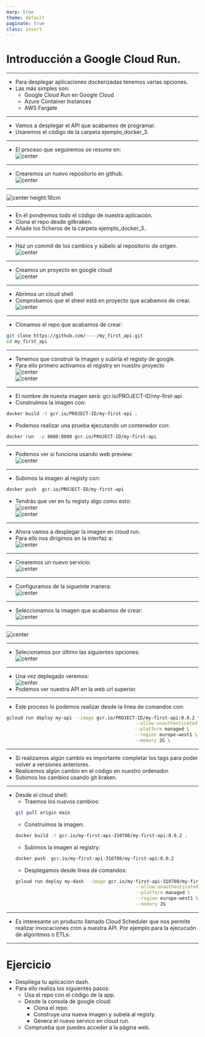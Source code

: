```yaml
---
marp: true
theme: default
paginate: true
class: invert
---
```

# Introducción a Google Cloud Run.

<style>
img[alt~="center"] {
  display: block;
  margin: 0 auto;
}
</style>

---

- Para desplegar aplicaciones dockerizadas tenemos varias opciones.
- Las más simples son:
    - Google Cloud Run en Google Cloud
    - Azure Container Instances
    - AWS Fargate
---
- Vamos a desplegar el API que acabamos de programar.
- Usaremos el código de la carpeta ejemplo_docker_3.

---

- El proceso que seguiremos se resume en:
![center](imgs/first_infra.png)

---
- Crearemos un nuevo repositorio en github.
![center](imgs/1.png)
---
![center height:16cm](imgs/2.png)

---
- En él pondremos todo el código de nuestra aplicación.
- Clona el repo desde gitkraken.
- Añade los ficheros de la carpeta ejemplo_docker_3..
---
- Haz un commit de los cambios y súbelo al repositorio de origen. 
![center](imgs/5.png)
---

- Creamos un proyecto en google cloud
![center](imgs/6.png)

---
- Abrimos un cloud shell
- Comprobamos que el sheel está en proyecto que acabamos de crear.
![center](imgs/7.png)

---
- Clonamos el repo que acabamos de crear:
```bash
git clone https://github.com/----/my_first_api.git
cd my_first_api
```



---
- Tenemos que construir la imagen y subirla el registy de google.
- Para ello primero activamos el registry en nuestro proyecto
![center](imgs/8.png)
![center](imgs/9.png)

---

- El nombre de nuesta imagen será: gcr.io/PROJECT-ID/my-first-api
- Construimos la imagen con:
```bash
docker build -t gcr.io/PROJECT-ID/my-first-api .
```
- Podemos realizar una prueba ejecutando un contenedor con:
```bash
docker run  -p 8080:8080 gcr.io/PROJECT-ID/my-first-api
```
---
- Podemos ver si funciona usando web preview:
![center](imgs/10.png)

---


- Subimos la imagen al registy con:
```bash
docker push  gcr.io/PROJECT-ID/my-first-api
```
- Tendrás que ver en tu registy algo como esto:
![center](imgs/11.png)
![center](imgs/12.png)

---

- Ahora vamos a desplegar la imagen en cloud run.
- Para ello nos dirigimos en la interfaz a:
![center](imgs/13.png)

---

- Crearemos un nuevo servicio:
![center](imgs/14.png)
---
- Configuramos de la sigueinte manera:
![center](imgs/15.png)

---
- Seleccionamos la imagen que acabamos de crear:
![center](imgs/16.png)

---
![center](imgs/17.png)

---

- Selecionamos por último las siguientes opciones:
![center](imgs/18.png)

---
- Una vez deplegado veremos:
![center](imgs/19.png)
- Podemos ver nuestra API en la web url superior.
---


- Este proceso lo podemos realizar desde la linea de comandos con:
```bash
gcloud run deploy my-api --image gcr.io/PROJECT-ID/my-first-api:0.0.2 \
                                               --allow-unauthenticated \
                                               --platform managed \
                                               --region europe-west1 \
                                               --memory 2G \
```

---
- Si realizamos algún cambio es importante completar los tags para poder volver a versiones anteriores.
- Realicemos algún cambio en el código en nuestro ordenador.
- Subimos los cambios usando git kraken. 

---

- Desde el cloud shell:
    - Traemos los nuevos cambios:
    ```bash
    git pull origin main
    ```
    - Construimos la imagen:
    ```bash
    docker build -t gcr.io/my-first-api-310708/my-first-api:0.0.2 .
    ```
    - Subimos la imagen al registry:
    ```bash
    docker push  gcr.io/my-first-api-310708/my-first-api:0.0.2
    ```
    - Desplegamos desde línea de comandos:
    ```bash
    gcloud run deploy my-dash --image gcr.io/my-first-api-310708/my-first-api:0.0.2 \
                                                --allow-unauthenticated \
                                                --platform managed \
                                                --region europe-west1 \
                                                --memory 2G 
    ```
---

- Es interesante un producto llamado Cloud Scheduler que nos permite realizar invocaciones cron a nuestra API. Por ejemplo para la ejecucuón de algoritmos o ETLs.

---

# Ejercicio 
- Despliega tu aplicación dash. 
- Para ello realiza los siguientes pasos:
    - Usa el repo con el código de la app.
    - Desde la consola de google cloud:
        - Clona el repo.
        - Construye una nueva imagen y subela al registy.
        - Genera el nuevo servico en cloud run.
    - Comprueba que puedes acceder a la página web.

